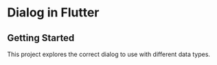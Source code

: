 # Dialog in  Flutter


## Getting Started

This project explores the correct dialog to use with different data types.
